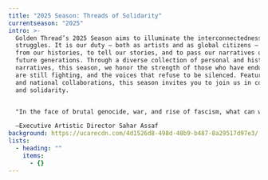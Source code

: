 ```yaml
---
title: "2025 Season: Threads of Solidarity"
currentseason: "2025"
intro: >-
  Golden Thread’s 2025 Season aims to illuminate the interconnectedness of our
  struggles. It is our duty — both as artists and as global citizens — to learn
  from our histories, to tell our stories, and to pass our narratives on to
  future generations. Through a diverse collection of personal and historical
  narratives, this season, we honor the strength of those who have endured, who
  are still fighting, and the voices that refuse to be silenced. Featuring local
  and national collaborations, this season invites you to join us in community
  and solidarity.


  "In the face of brutal genocide, war, and rise of fascism, what can we do as individuals, as artists, as citizens of this world? Though all our efforts might seem futile, we cannot allow ourselves to fall into despair. It is simply not an option when our communities, even while under the threat of bombs, are showing such powerful resilience. So, what do we do? We continue to rebuild our lives, our homes, our humanity, one story at a time."  

  —Executive Artistic Director Sahar Assaf
background: https://ucarecdn.com/4d1526d8-498d-48b9-b487-8a29517d97e3/
lists:
  - heading: ""
    items:
      - {}
---
```

